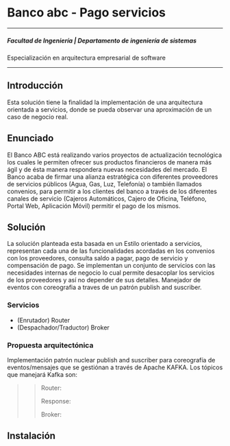 # Banco abc - Pago servicios
---
##### Facultad de Ingeniería | Departamento de ingeniería de sistemas
Especialización en arquitectura empresarial de software
___
## Introducción
Esta solución tiene la finalidad la implementación de una arquitectura orientada a servicios, donde se pueda observar una aproximación de un caso de negocio real.
## Enunciado
El Banco ABC está realizando varios proyectos de actualización tecnológica los cuales le permiten ofrecer sus productos financieros de manera más ágil y de ésta manera respondera nuevas necesidades del mercado. El Banco acaba de firmar una alianza estratégica con diferentes proveedores de servicios públicos (Agua, Gas, Luz, Telefonía) o también llamados convenios, para permitir a los clientes del banco a través de los diferentes canales de servicio (Cajeros Automáticos, Cajero de Oficina, Teléfono, Portal Web, Aplicación Móvil) permitir el pago de los mismos.  
## Solución
La solución planteada esta basada en un Estilo orientado a servicios, representan cada una de las funcionalidades acordadas en los convenios con los proveedores, consulta saldo a pagar, pago de servicio y compensación de pago. Se implementan un conjunto de servicios con las necesidades internas de negocio lo cual permite desacoplar los servicios de los proveedores y así no depender de sus detalles. Manejador de eventos con coreografia a traves de un patrón publish and suscriber.
### Servicios

  - (Enrutador) Router
  - (Despachador/Traductor) Broker
### Propuesta arquitectónica
Implementación patrón nuclear publish and suscriber para coreografía de eventos/mensajes que se gestiónan a través de Apache KAFKA. Los tópicos que manejará Kafka son:
>>Router: 
>>
>>Response:
>>
>>Broker:
>>

## Instalación



